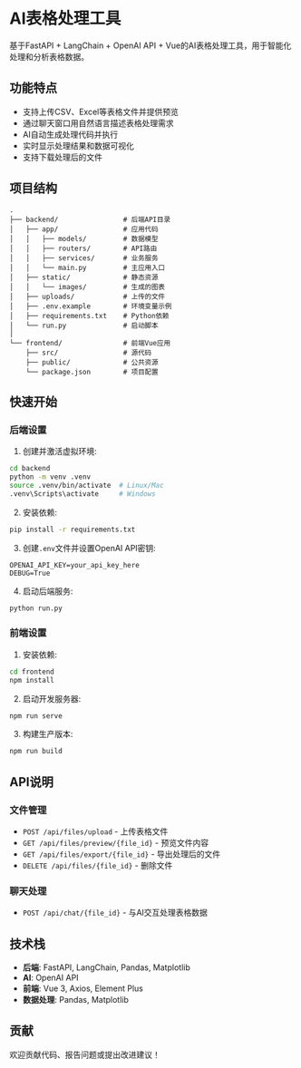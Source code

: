 # AI表格处理工具

基于FastAPI + LangChain + OpenAI API + Vue的AI表格处理工具，用于智能化处理和分析表格数据。

## 功能特点

- 支持上传CSV、Excel等表格文件并提供预览
- 通过聊天窗口用自然语言描述表格处理需求
- AI自动生成处理代码并执行
- 实时显示处理结果和数据可视化
- 支持下载处理后的文件

## 项目结构

```
.
├── backend/                # 后端API目录
│   ├── app/                # 应用代码
│   │   ├── models/         # 数据模型
│   │   ├── routers/        # API路由
│   │   ├── services/       # 业务服务
│   │   └── main.py         # 主应用入口
│   ├── static/             # 静态资源
│   │   └── images/         # 生成的图表
│   ├── uploads/            # 上传的文件
│   ├── .env.example        # 环境变量示例
│   ├── requirements.txt    # Python依赖
│   └── run.py              # 启动脚本
│
└── frontend/               # 前端Vue应用
    ├── src/                # 源代码
    ├── public/             # 公共资源
    └── package.json        # 项目配置
```

## 快速开始

### 后端设置

1. 创建并激活虚拟环境:
```bash
cd backend
python -m venv .venv
source .venv/bin/activate  # Linux/Mac
.venv\Scripts\activate     # Windows
```

2. 安装依赖:
```bash
pip install -r requirements.txt
```

3. 创建`.env`文件并设置OpenAI API密钥:
```
OPENAI_API_KEY=your_api_key_here
DEBUG=True
```

4. 启动后端服务:
```bash
python run.py
```

### 前端设置

1. 安装依赖:
```bash
cd frontend
npm install
```

2. 启动开发服务器:
```bash
npm run serve
```

3. 构建生产版本:
```bash
npm run build
```

## API说明

### 文件管理

- `POST /api/files/upload` - 上传表格文件
- `GET /api/files/preview/{file_id}` - 预览文件内容
- `GET /api/files/export/{file_id}` - 导出处理后的文件
- `DELETE /api/files/{file_id}` - 删除文件

### 聊天处理

- `POST /api/chat/{file_id}` - 与AI交互处理表格数据

## 技术栈

- **后端**: FastAPI, LangChain, Pandas, Matplotlib
- **AI**: OpenAI API
- **前端**: Vue 3, Axios, Element Plus
- **数据处理**: Pandas, Matplotlib

## 贡献

欢迎贡献代码、报告问题或提出改进建议！ 